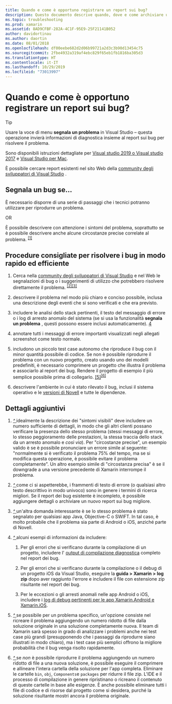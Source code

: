 ```yaml
---
title: Quando e come è opportuno registrare un report sui bug?
description: Questo documento descrive quando, dove e come archiviare un report sui bug. Sono inoltre disponibili procedure consigliate per le segnalazioni dei bug che consentono ai tecnici di diagnosticare al meglio il problema.
ms.topic: troubleshooting
ms.prod: xamarin
ms.assetid: 8AD9CFBF-282A-4C1F-95E9-25F21141B052
author: davidortinau
ms.author: daortin
ms.date: 08/01/2018
ms.openlocfilehash: df00eebe682d2d06b99721a2d3c3b90d13454c75
ms.sourcegitcommit: 2fbe4932a319af4ebc829f65eb1fb1816ba305d3
ms.translationtype: HT
ms.contentlocale: it-IT
ms.lasthandoff: 10/29/2019
ms.locfileid: "73013997"
---
```

# <a name="when-and-how-should-i-file-a-bug-report"></a>Quando e come è opportuno registrare un report sui bug?

> [!TIP]
> Usare la voce di menu **segnala un problema** in Visual Studio &ndash; questa operazione invierà informazioni di diagnostica insieme al report sui bug per risolvere il problema.
>
> Sono disponibili istruzioni dettagliate per [Visual studio 2019 o Visual studio 2017](https://docs.microsoft.com/visualstudio/ide/how-to-report-a-problem-with-visual-studio) e [Visual Studio per Mac](https://docs.microsoft.com/visualstudio/mac/report-a-problem).
>
> È possibile cercare report esistenti nel sito Web della [community degli sviluppatori di Visual Studio](https://developercommunity.visualstudio.com/) .

## <a name="file-a-bug-if"></a>Segnala un bug se...

È necessario disporre di una serie di passaggi che i tecnici potranno utilizzare per riprodurre un problema.

OR

È possibile descrivere con attenzione i sintomi del problema, soprattutto se è possibile descrivere anche alcune circostanze precise correlate al problema. <sup> [[1]](#note-1)</sup>

## <a name="best-practices-to-help-address-bugs-quickly-and-efficiently"></a>Procedure consigliate per risolvere i bug in modo rapido ed efficiente

1. <a name="ref-1" />Cerca nella [community degli sviluppatori di Visual Studio](https://developercommunity.visualstudio.com/) e nel Web le segnalazioni di bug o i suggerimenti di utilizzo che potrebbero risolvere direttamente il problema. <sup>[[2]](#note-2)</sup><sup>[[3]](#note-3)</sup>

1. <a name="ref-2" />descrivere il problema nel modo più chiaro e conciso possibile, inclusa una descrizione degli eventi che si sono verificati e che era previsto.

1. <a name="ref-3" />includere le analisi dello stack pertinenti, il testo del messaggio di errore o i log di arresto anomalo del sistema (se si usa la funzionalità **segnala un problema** , questi possono essere inclusi automaticamente). <sup>[4](#note-4)</sup>

1. <a name="ref-4" />annotare tutti i messaggi di errore importanti visualizzati negli allegati screenshot come testo normale.

1. <a name="ref-5" />includono un piccolo test case autonomo che riproduce il bug con il minor quantità possibile di codice.  Se non è possibile riprodurre il problema con un nuovo progetto, creato usando uno dei modelli predefiniti, è necessario comprimere un progetto che illustra il problema e associarlo al report dei bug.  Rendere il progetto di esempio il più semplice possibile prima di collegarlo. <sup>[[5]](#note-5)</sup><sup>[[6]](#note-6)</sup>

1. <a name="ref-6" />descrivere l'ambiente in cui è stato rilevato il bug, inclusi il sistema operativo e le [versioni di Novell](~/cross-platform/troubleshooting/questions/version-logs.md) e tutte le dipendenze.

## <a name="additional-details"></a>Dettagli aggiuntivi

1. <a name="note-1" />[ *^* ](#ref-1) idealmente la descrizione dei "sintomi visibili" deve includere un numero sufficiente di dettagli, in modo che gli altri clienti possano verificare la presenza dello stesso problema (stessi messaggi di errore, lo stesso peggioramento delle prestazioni, la stessa traccia dello stack da un arresto anomalo e _così via_). Per "circostanze precise", un esempio valido è se è possibile pronunciare un errore simile al seguente: "normalmente si è verificato il problema 75% del tempo, ma se si modifica questa operazione, è possibile evitare il problema completamente". Un altro esempio simile di "circostanza precisa" è se il downgrade a una versione precedente di Xamarin interrompe il problema.

1. <a name="note-2" />[ *^* ](#ref-2) come ci si aspetterebbe, i frammenti di testo di errore (o qualsiasi altro testo descrittivo in modo univoco) sono in genere i termini di ricerca migliori. Se il report dei bug esistente è incompleto, è possibile aggiungere dettagli o archiviare un nuovo report sui bug migliore.

1. <a name="note-3" />[ *^* ](#ref-3) un'altra domanda interessante è se lo stesso problema è stato segnalato per qualsiasi app Java, Objective-C o SWIFT. In tal caso, è molto probabile che il problema sia parte di Android o iOS, anziché parte di Novell.

1. <a name="note-4" />[ *^* ](#ref-4) alcuni esempi di informazioni da includere:

    1. Per gli errori che si verificano durante la compilazione di un progetto, includere l' [output di compilazione diagnostica](~/android/troubleshooting/troubleshooting.md#Diagnostic_MSBuild_Output) completo nel report dei bug.

    1. Per gli errori che si verificano durante la compilazione o il debug di un progetto iOS da Visual Studio, eseguire la **guida > Xamarin > log zip** dopo aver raggiunto l'errore e includere il file con estensione zip risultante nel report dei bug.

    1. Per le eccezioni o gli arresti anomali nelle app Android o iOS, includere i [log di debug pertinenti per le app Xamarin.Android e Xamarin.iOS](~/cross-platform/troubleshooting/questions/version-logs.md#debug-logs-for-xamarin-apps).

1. <a name="note-5" />[ *^* ](#ref-5) se possibile per un problema specifico, un'opzione consiste nel ricreare il problema aggiungendo un numero ridotto di file dalla soluzione originale in una soluzione completamente nuova. Il team di Xamarin sarà spesso in grado di analizzare i problemi anche nei test case più grandi (presupponendo che i passaggi da riprodurre siano illustrati in modo chiaro), ma i test case più semplici offrono la migliore probabilità che il bug venga risolto rapidamente.

1. <a name="note-6" />[ *^* ](#ref-6) se _non_ è possibile riprodurre il problema aggiungendo un numero ridotto di file a una nuova soluzione, è possibile eseguire il comprimere e allineare l'intera cartella della soluzione per l'app completa. Eliminare le cartelle `bin`, `obj`, `Components`e `packages` per ridurre il file zip. L'IDE e il processo di compilazione in genere ripristinano o ricreano il contenuto di queste cartelle in base alle esigenze. È anche possibile eliminare tutti i file di codice e di risorse dal progetto come si desidera, purché la soluzione risultante mostri ancora il problema originale.
